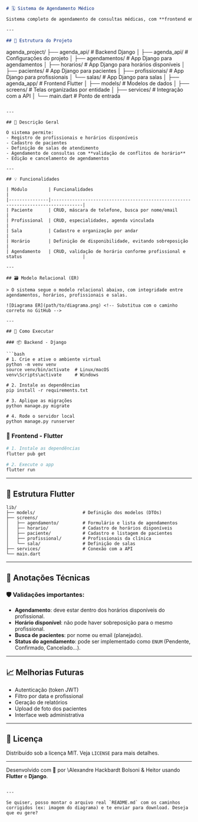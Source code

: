 ```markdown
# 🗓️ Sistema de Agendamento Médico

Sistema completo de agendamento de consultas médicas, com **frontend em Flutter** e **backend em Django REST Framework**. O projeto está estruturado de forma modular, organizado por entidades como Pacientes, Profissionais, Salas, Horários disponíveis e Agendamentos.

---

## 📁 Estrutura do Projeto

```

agenda\_project/
├── agenda\_api/              # Backend Django
│   ├── agenda\_api/          # Configurações do projeto
│   ├── agendamentos/        # App Django para agendamentos
│   ├── horarios/            # App Django para horários disponíveis
│   ├── pacientes/           # App Django para pacientes
│   ├── profissionais/       # App Django para profissionais
│   └── salas/               # App Django para salas
│
├── agenda\_app/              # Frontend Flutter
│   ├── models/              # Modelos de dados
│   ├── screens/             # Telas organizadas por entidade
│   ├── services/            # Integração com a API
│   └── main.dart            # Ponto de entrada

````

---

## 🧠 Descrição Geral

O sistema permite:
- Registro de profissionais e horários disponíveis
- Cadastro de pacientes
- Definição de salas de atendimento
- Agendamento de consultas com **validação de conflitos de horário**
- Edição e cancelamento de agendamentos

---

## 💡 Funcionalidades

| Módulo        | Funcionalidades                                                                 |
|---------------|----------------------------------------------------------------------------------|
| Paciente      | CRUD, máscara de telefone, busca por nome/email                                 |
| Profissional  | CRUD, especialidades, agenda vinculada                                           |
| Sala          | Cadastro e organização por andar                                                |
| Horário       | Definição de disponibilidade, evitando sobreposição                             |
| Agendamento   | CRUD, validação de horário conforme profissional e status                       |

---

## 🗃️ Modelo Relacional (ER)

> O sistema segue o modelo relacional abaixo, com integridade entre agendamentos, horários, profissionais e salas.

![Diagrama ER](path/to/diagrama.png) <!-- Substitua com o caminho correto no GitHub -->

---

## 🚀 Como Executar

### 📦 Backend - Django

```bash
# 1. Crie e ative o ambiente virtual
python -m venv venv
source venv/bin/activate  # Linux/macOS
venv\Scripts\activate     # Windows

# 2. Instale as dependências
pip install -r requirements.txt

# 3. Aplique as migrações
python manage.py migrate

# 4. Rode o servidor local
python manage.py runserver
````

### 📱 Frontend - Flutter

```bash
# 1. Instale as dependências
flutter pub get

# 2. Execute o app
flutter run
```

---

## 📂 Estrutura Flutter

```
lib/
├── models/                  # Definição dos modelos (DTOs)
├── screens/
│   ├── agendamento/         # Formulário e lista de agendamentos
│   ├── horario/             # Cadastro de horários disponíveis
│   ├── paciente/            # Cadastro e listagem de pacientes
│   ├── profissional/        # Profissionais da clínica
│   └── sala/                # Definição de salas
├── services/                # Conexão com a API
└── main.dart
```

---

## 📌 Anotações Técnicas

### 🛡️ Validações importantes:

* **Agendamento**: deve estar dentro dos horários disponíveis do profissional.
* **Horário disponível**: não pode haver sobreposição para o mesmo profissional.
* **Busca de pacientes**: por nome ou email (planejado).
* **Status do agendamento**: pode ser implementado como `ENUM` (Pendente, Confirmado, Cancelado...).

---

## 📈 Melhorias Futuras

* Autenticação (token JWT)
* Filtro por data e profissional
* Geração de relatórios
* Upload de foto dos pacientes
* Interface web administrativa

---

## 🪪 Licença

Distribuído sob a licença MIT. Veja `LICENSE` para mais detalhes.

---

Desenvolvido com 💙 por \Alexandre Hackbardt Bolsoni & Heitor usando **Flutter** e **Django**.

```

---

Se quiser, posso montar o arquivo real `README.md` com os caminhos corrigidos (ex: imagem do diagrama) e te enviar para download. Deseja que eu gere?
```
